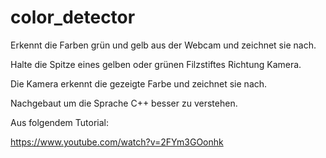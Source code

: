 # color_detector
Erkennt die Farben grün und gelb aus der Webcam und zeichnet sie nach.


Halte die Spitze eines gelben oder grünen Filzstiftes Richtung Kamera. 

Die Kamera erkennt die gezeigte Farbe und zeichnet sie nach. 


Nachgebaut um die Sprache C++ besser zu verstehen. 

Aus folgendem Tutorial:

https://www.youtube.com/watch?v=2FYm3GOonhk
